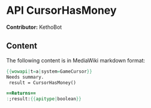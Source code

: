 # API CursorHasMoney

**Contributor:** KethoBot

## Content

The following content is in MediaWiki markdown format:

```mediawiki
{{wowapi|t=a|system=GameCursor}}
Needs summary.
 result = CursorHasMoney()

==Returns==
:;result:{{apitype|boolean}}
```